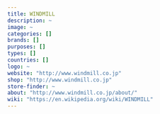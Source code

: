 ```yaml
---
title: WINDMILL
description: ~
image: ~
categories: []
brands: []
purposes: []
types: []
countries: []
logo: ~
website: "http://www.windmill.co.jp"
shop: "http://www.windmill.co.jp"
store-finder: ~
about: "http://www.windmill.co.jp/about/"
wiki: "https://en.wikipedia.org/wiki/WINDMILL"
---
```

